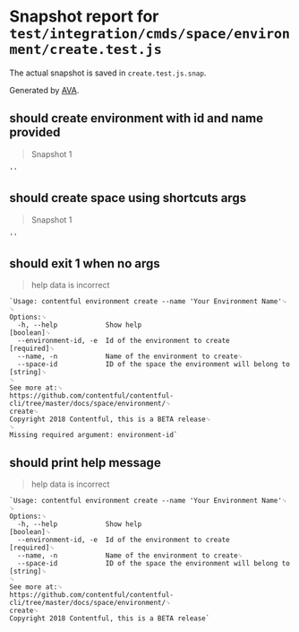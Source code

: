 # Snapshot report for `test/integration/cmds/space/environment/create.test.js`

The actual snapshot is saved in `create.test.js.snap`.

Generated by [AVA](https://ava.li).

## should create environment with id and name provided

> Snapshot 1

    ''

## should create space using shortcuts args

> Snapshot 1

    ''

## should exit 1 when no args

> help data is incorrect

    `Usage: contentful environment create --name 'Your Environment Name'␊
    ␊
    Options:␊
      -h, --help            Show help                                      [boolean]␊
      --environment-id, -e  Id of the environment to create               [required]␊
      --name, -n            Name of the environment to create␊
      --space-id            ID of the space the environment will belong to  [string]␊
    ␊
    See more at:␊
    https://github.com/contentful/contentful-cli/tree/master/docs/space/environment/␊
    create␊
    Copyright 2018 Contentful, this is a BETA release␊
    ␊
    Missing required argument: environment-id`

## should print help message

> help data is incorrect

    `Usage: contentful environment create --name 'Your Environment Name'␊
    ␊
    Options:␊
      -h, --help            Show help                                      [boolean]␊
      --environment-id, -e  Id of the environment to create               [required]␊
      --name, -n            Name of the environment to create␊
      --space-id            ID of the space the environment will belong to  [string]␊
    ␊
    See more at:␊
    https://github.com/contentful/contentful-cli/tree/master/docs/space/environment/␊
    create␊
    Copyright 2018 Contentful, this is a BETA release`
